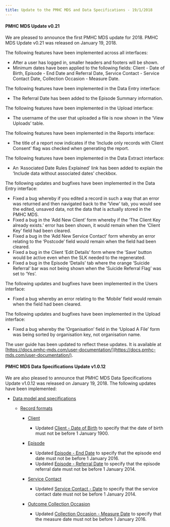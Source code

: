 ```yaml
---
title: Update to the PMHC MDS and Data Specifications - 19/1/2018
---
```


#### PMHC MDS Update v0.21 ####

We are pleased to announce the first PMHC MDS update for 2018. PMHC MDS Update
v0.21 was released on January 19, 2018.

The following features have been implemented across all interfaces:
* After a user has logged in, smaller headers and footers will be shown.
* Minimum dates have been applied to the following fields: Client - Date of
  Birth, Episode - End Date and Referral Date, Service Contact - Service
  Contact Date, Collection Occasion - Measure Date.

The following features have been implemented in the Data Entry interface:
* The Referral Date has been added to the Episode Summary information.

The following features have been implemented in the Upload interface:
* The username of the user that uploaded a file is now shown in the
  ‘View Uploads’ table.

The following features have been implemented in the Reports interface:
* The title of a report now indicates if the ‘Include only records with
  Client Consent’ flag was checked when generating the report.

The following features have been implemented in the Data Extract interface:
* An ‘Associated Date Rules Explained’ link has been added to explain the
  ‘Include data without associated dates’ checkbox.

The following updates and bugfixes have been implemented in the Data Entry
interface:
* Fixed a bug whereby if you edited a record in such a way that an error was
  returned and then navigated back to the ‘View’ tab, you would see the
  edited, unsaved data, not the data that is actually stored in the PMHC MDS.
* Fixed a bug in the ‘Add New Client’ form whereby if the ‘The Client Key
  already exists.’ error has been shown, it would remain when the ‘Client Key’
  field had been cleared.
* Fixed a bug in the ‘Add New Service Contact’ form whereby an error relating
  to the ‘Postcode’ field would remain when the field had been cleared.
* Fixed a bug in the Client ‘Edit Details’ form where the ‘Save’ button would
  be active even when the SLK needed to the regenerated.
* Fixed a bug in the Episode ‘Details’ tab where the orange ‘Suicide Referral’
  bar was not being shown when the ‘Suicide Referral Flag’ was set to ‘Yes’.

The following updates and bugfixes have been implemented in the Users interface:
* Fixed a bug whereby an error relating to the ‘Mobile’ field would remain
  when the field had been cleared.

The following updates and bugfixes have been implemented in the Upload interface:
* Fixed a bug whereby the ‘Organisation’ field in the ‘Upload A File’ form
  was being sorted by organisation key, not organisation name.

The user guide has been updated to reflect these updates. It is available at [https://docs.pmhc-mds.com/user-documentation/](https://docs.pmhc-mds.com/user-documentation/).

#### PMHC MDS Data Specifications Update v1.0.12 ####

We are also pleased to announce that PMHC MDS Data Specifications Update
v1.0.12 was released on January 19, 2018. The following updates have been
implemented:

* [Data model and specifications](https://docs.pmhc-mds.com/data-specification/data-model-and-specifications.html)

  * [Record formats](https://docs.pmhc-mds.com/data-specification/data-model-and-specifications.html#record-formats)

    * [Client](https://docs.pmhc-mds.com/data-specification/data-model-and-specifications.html#client-data-elements)

      * Updated [Client - Date of Birth](https://docs.pmhc-mds.com/data-specification/data-model-and-specifications.html#client-date-of-birth) to specify that the date of birth must
        not be before 1 January 1900.

    * [Episode](https://docs.pmhc-mds.com/data-specification/data-model-and-specifications.html#episode-data-elements)

      * Updated [Episode - End Date](https://docs.pmhc-mds.com/data-specification/data-model-and-specifications.html#episode-end-date) to specify that the episode end date must
        not be before 1 January 2016.
      * Updated [Episode - Referral Date](https://docs.pmhc-mds.com/data-specification/data-model-and-specifications.html#episode-referral-date) to specify that the episode referral
        date must not be before 1 January 2014.

    * [Service Contact](
      https://docs.pmhc-mds.com/data-specification/data-model-and-specifications.html#service-contact-data-elements)

      * Updated [Service Contact - Date](https://docs.pmhc-mds.com/data-specification/data-model-and-specifications.html#service-contact-date) to specify that the service contact
        date must not be before 1 January 2014.

    * [Outcome Collection Occasion](https://docs.pmhc-mds.com/data-specification/data-model-and-specifications.html#outcome-collection-occasion-data-elements)

      * Updated [Collection Occasion - Measure Date](https://docs.pmhc-mds.com/data-specification/data-model-and-specifications.html#collection-occasion-measure-date) to specify that the measure
        date must not be before 1 January 2016.
